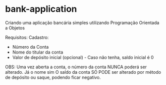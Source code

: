 # bank-application
Criando uma aplicação bancária simples utilizando Programação Orientada a Objetos

Requisitos:
Cadastro: 
- Número da Conta
- Nome do titular da conta          
- Valor de depósito inicial (opcional) - Caso não tenha, saldo inicial é 0

OBS: Uma vez aberta a conta, o número da conta NUNCA poderá ser alterado. Já o nome sim
O saldo da conta SÓ PODE ser alterado por método de depósito ou saque, podendo ficar negativo.
